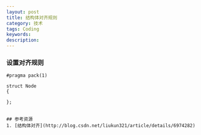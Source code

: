 ```yaml
---
layout: post
title: 结构体对齐规则
category: 技术
tags: Coding
keywords: 
description: 
---
```


### 设置对齐规则
```
#pragma pack(1)
```

```
struct Node
{
   
};


## 参考资源
1. [结构体对齐](http://blog.csdn.net/liukun321/article/details/6974282)
